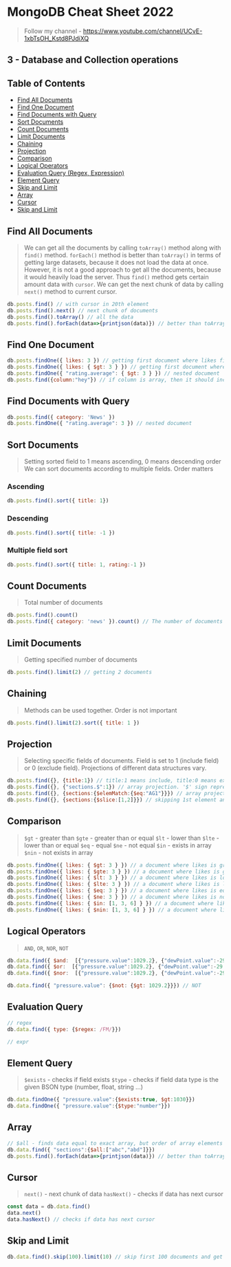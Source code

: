 # MongoDB Cheat Sheet 2022

> Follow my channel - https://www.youtube.com/channel/UCvE-1xbTsOH_Kstd8PJdiXQ

## 3 - Database and Collection operations

## Table of Contents
- [Find All Documents](#find-all-documents)
- [Find One Document](#find-one-document)
- [Find Documents with Query](#find-documents-with-query)
- [Sort Documents](#sort-documents)
- [Count Documents](#count-documents)
- [Limit Documents](#limit-documents)
- [Chaining](#chaining)
- [Projection](#projection)
- [Comparison](#comparison)
- [Logical Operators](#logical-operators)
- [Evaluation Query (Regex, Expression)](#evaluation-query)
- [Element Query](#element-query)
- [Skip and Limit](#skip-and-limit)
- [Array](#array)
- [Cursor](#cursor)
- [Skip and Limit](#skip-and-limit)


## Find All Documents
> We can get all the documents by calling `toArray()` method along with `find()` method.
> `forEach()` method is better than `toArray()` in terms of getting large datasets, because it does not load the data at once.
> However, it is not a good approach to get all the documents, because it would heavily load the server. Thus `find()` method gets certain amount data with `cursor`.
> We can get the next chunk of data by calling `next()` method to current cursor. 
```js
db.posts.find() // with cursor in 20th element
db.posts.find().next() // next chunk of documents
db.posts.find().toArray() // all the data
db.posts.find().forEach(data=>{printjson(data)}) // better than toArray() for large datasets, not loading data at once
```

## Find One Document
```js
db.posts.findOne({ likes: 3 }) // getting first document where likes field is equal to 3
db.posts.findOne({ likes: { $gt: 3 } }) // getting first document where likes field is greater than 3
db.posts.findOne({ "rating.average": { $gt: 3 } }) // nested document
db.posts.find({column:"hey"}) // if column is array, then it should include the word "hey"
```

## Find Documents with Query
```js
db.posts.find({ category: 'News' })
db.posts.findOne({ "rating.average": 3 }) // nested document
```

## Sort Documents
> Setting sorted field to 1 means ascending, 0 means descending order
> We can sort documents according to multiple fields. Order matters
### Ascending
```js
db.posts.find().sort({ title: 1})
```

### Descending
```js
db.posts.find().sort({ title: -1 })
```

### Multiple field sort
```js
db.posts.find().sort({ title: 1, rating:-1 })
```

## Count Documents
> Total number of documents
```js
db.posts.find().count()
db.posts.find({ category: 'news' }).count() // The number of documents satisfying the query
```

## Limit Documents
> Getting specified number of documents
```js
db.posts.find().limit(2) // getting 2 documents
```

## Chaining
> Methods can be used together. Order is not important
```js
db.posts.find().limit(2).sort({ title: 1 })
```

## Projection
> Selecting specific fields of documents. Field is set to 1 (include field) or 0 (exclude field). Projections of different data structures vary. 
```js
db.posts.find({}, {title:1}) // title:1 means include, title:0 means exclude 'title' column
db.posts.find({}, {"sections.$":1}) // array projection. '$' sign represents the elements of array 
db.posts.find({}, {sections:{$elemMatch:{$eq:"AG1"}}}) // array projection will include 'sections' field if section has "AG1"
db.posts.find({}, {sections:{$slice:[1,2]}}) // skipping 1st element and getting next 2 elements of array
```

## Comparison
> `$gt` - greater than 
> `$gte` - greater than or equal 
> `$lt` - lower than
> `$lte` - lower than or equal
> `$eq` - equal
> `$ne` - not equal
> `$in` - exists in array
> `$nin` - not exists in array
```js
db.posts.findOne({ likes: { $gt: 3 } }) // a document where likes is greater than  3
db.posts.findOne({ likes: { $gte: 3 } }) // a document where likes is greater than or equal to 3
db.posts.findOne({ likes: { $lt: 3 } }) // a document where likes is lower than 3
db.posts.findOne({ likes: { $lte: 3 } }) // a document where likes is lower than or equal to 3
db.posts.findOne({ likes: { $eq: 3 } }) // a document where likes is equal to 3
db.posts.findOne({ likes: { $ne: 3 } }) // a document where likes is not equal to 3
db.posts.findOne({ likes: { $in: [1, 3, 6] } }) // a document where likes is equal to one of the these numbers - 1, 3, 6
db.posts.findOne({ likes: { $nin: [1, 3, 6] } }) // a document where likes is equal to none of the these numbers - 1, 3, 6
```

## Logical Operators
> `AND`, `OR`, `NOR`, `NOT`
```js
db.data.find({ $and:  [{"pressure.value":1029.2}, {"dewPoint.value":-29.8}]} )
db.data.find({ $or:  [{"pressure.value":1029.2}, {"dewPoint.value":-29.8}]} )
db.data.find({ $nor:  [{"pressure.value":1029.2}, {"dewPoint.value":-29.8}]} )

db.data.find({ "pressure.value": {$not: {$gt: 1029.2}}}) // NOT
```

## Evaluation Query
```js
// regex
db.data.find({ type: {$regex: /FM/}})

// expr
```

## Element Query 
> `$exists` - checks if field exists
> `$type` - checks if field data type is the given BSON type (number, float, string ...)
```js
db.data.findOne({ "pressure.value":{$exists:true, $gt:1030}})
db.data.findOne({ "pressure.value":{$type:"number"}})
```

## Array
```js
// $all - finds data equal to exact array, but order of array elements are not important
db.data.find({ "sections":{$all:["abc","abd"]}})
db.posts.find().forEach(data=>{printjson(data)}) // better than toArray() for large datasets, not loading data at once
```

## Cursor
> `next()` - next chunk of data
> `hasNext()` - checks if data has next cursor
```js
const data = db.data.find()
data.next()
data.hasNext() // checks if data has next cursor
```

## Skip and Limit
```js
db.data.find().skip(100).limit(10) // skip first 100 documents and get next 10 documents
```
